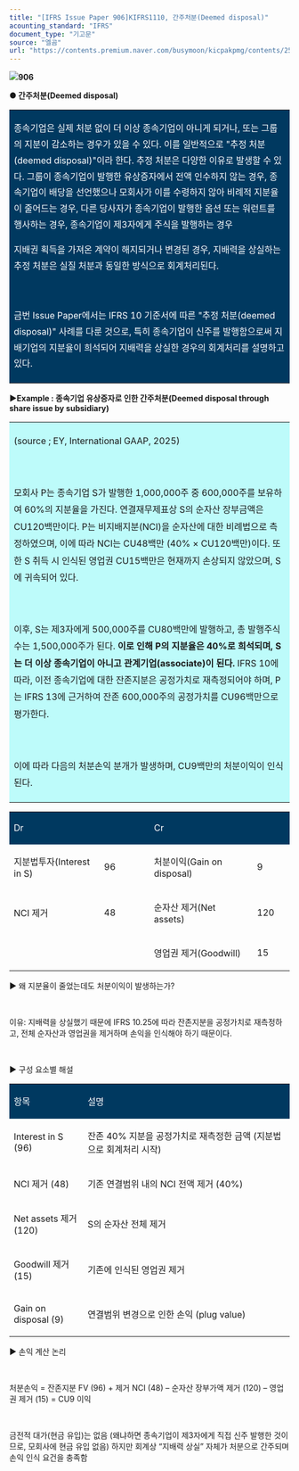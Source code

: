 ```yaml
---
title: "[IFRS Issue Paper 906]KIFRS1110, 간주처분(Deemed disposal)"
acounting_standard: "IFRS"
document_type: "기고문"
source: "엘곰"
url: "https://contents.premium.naver.com/busymoon/kicpakpmg/contents/250714114612445te"
---
```

![](https://n2.news.naver.com/l.gif?type=content)**906**

**● 간주처분(Deemed disposal)**

<table style=""><tbody><tr><td colspan="3" rowspan="1" style="width: 100.0%; height: 129.0px;  background-color: #003960;"><div><p style="line-height:1.8;"><span style="color:#ffffff;">종속기업은 실제 처분 없이 더 이상 종속기업이 아니게 되거나, 또는 그룹의 지분이 감소하는 경우가 있을 수 있다. 이를 일반적으로 "추정 처분(deemed disposal)"이라 한다. 추정 처분은 다양한 이유로 발생할 수 있다. 그룹이 종속기업이 발행한 유상증자에서 전액 인수하지 않는 경우, 종속기업이 배당을 선언했으나 모회사가 이를 수령하지 않아 비례적 지분율이 줄어드는 경우, 다른 당사자가 종속기업이 발행한 옵션 또는 워런트를 행사하는 경우, 종속기업이 제3자에게 주식을 발행하는 경우</span></p></div><div><p style="line-height:1.8;"><span style="color:#ffffff;">지배권 획득을 가져온 계약이 해지되거나 변경된 경우, 지배력을 상실하는 추정 처분은 실질 처분과 동일한 방식으로 회계처리된다.</span></p></div><div><p style="line-height:1.8;"><span style="color:#ffffff;">​</span></p></div><div><p style="line-height:1.8;"><span style="color:#ffffff;">금번 Issue Paper에서는 IFRS 10 기준서에 따른 "추정 처분(deemed disposal)" 사례를 다룬 것으로, 특히 종속기업이 신주를 발행함으로써 지배기업의 지분율이 희석되어 지배력을 상실한 경우의 회계처리를 설명하고 있다.</span></p></div></td></tr></tbody></table>

**▶Example : 종속기업 유상증자로 인한 간주처분(Deemed disposal through share issue by subsidiary)**

<table style=""><tbody><tr><td colspan="3" rowspan="1" style="width: 100.0%; height: 101.0px;  background-color: #bdfbfa;"><div><p style="line-height:1.9;"><span style="">(source ; EY, International GAAP, 2025)</span></p></div><div><p style="line-height:1.9;"><span style="">​</span></p></div><div><p style="line-height:1.9;"><span style="">모회사 P는 종속기업 S가 발행한 1,000,000주 중 600,000주를 보유하여 60%의 지분율을 가진다. 연결재무제표상 S의 순자산 장부금액은 CU120백만이다. P는 비지배지분(NCI)을 순자산에 대한 비례법으로 측정하였으며, 이에 따라 NCI는 CU48백만 (40% × CU120백만)이다. 또한 S 취득 시 인식된 영업권 CU15백만은 현재까지 손상되지 않았으며, S에 귀속되어 있다.</span></p></div><div><p style="line-height:1.9;"><span style="">​</span></p></div><div><p style="line-height:1.9;"><span style="">이후, S는 제3자에게 500,000주를 CU80백만에 발행하고, 총 발행주식수는 1,500,000주가 된다. </span><span style=""><b>이로 인해 P의 지분율은 40%로 희석되며, S는 더 이상 종속기업이 아니고 관계기업(associate)이 된다. </b></span><span style="">IFRS 10에 따라, 이전 종속기업에 대한 잔존지분은 공정가치로 재측정되어야 하며, P는 IFRS 13에 근거하여 잔존 600,000주의 공정가치를 CU96백만으로 평가한다.</span></p></div><div><p style="line-height:1.9;"><span style="">​</span></p></div><div><p style="line-height:1.9;"><span style="">이에 따라 다음의 처분손익 분개가 발생하며, CU9백만의 처분이익이 인식된다.</span></p></div></td></tr></tbody></table>

<table style=""><tbody><tr><td colspan="1" rowspan="1" style="width: 32.21%; height: 40.0px;  background-color: #003960;"><div><p style=""><span style="color:#ffffff;">Dr</span></p></div></td><td colspan="1" rowspan="1" style="width: 17.79%; height: 40.0px;  background-color: #003960;"><div><p style=""><span style="color:#ffffff;">​</span></p></div></td><td colspan="1" rowspan="1" style="width: 36.76%; height: 40.0px;  background-color: #003960;"><div><p style=""><span style="color:#ffffff;">Cr</span></p></div></td><td colspan="1" rowspan="1" style="width: 13.24%; height: 40.0px;  background-color: #003960;"><div><p style=""><span style="color:#ffffff;">​</span></p></div></td></tr><tr><td colspan="1" rowspan="1" style="width: 32.21%; height: 40.0px;  "><div><p style=""><span style="">지분법투자(Interest in S)</span></p></div></td><td colspan="1" rowspan="1" style="width: 17.79%; height: 40.0px;  "><div><p style=""><span style="">96</span></p></div></td><td colspan="1" rowspan="1" style="width: 36.76%; height: 40.0px;  "><div><p style=""><span style="">처분이익(Gain on disposal)</span></p></div></td><td colspan="1" rowspan="1" style="width: 13.24%; height: 40.0px;  "><div><p style=""><span style="">9</span></p></div></td></tr><tr><td colspan="1" rowspan="1" style="width: 32.21%; height: 40.0px;  "><div><p style=""><span style="">NCI 제거</span></p></div></td><td colspan="1" rowspan="1" style="width: 17.79%; height: 40.0px;  "><div><p style=""><span style="">48</span></p></div></td><td colspan="1" rowspan="1" style="width: 36.76%; height: 40.0px;  "><div><p style=""><span style="">순자산 제거(Net assets)</span></p></div></td><td colspan="1" rowspan="1" style="width: 13.24%; height: 40.0px;  "><div><p style=""><span style="">120</span></p></div></td></tr><tr><td colspan="1" rowspan="1" style="width: 32.21%; height: 40.0px;  "></td><td colspan="1" rowspan="1" style="width: 17.79%; height: 40.0px;  "><div><p style=""><span style="">​</span></p></div></td><td colspan="1" rowspan="1" style="width: 36.76%; height: 40.0px;  "><div><p style=""><span style="">영업권 제거(Goodwill)</span></p></div></td><td colspan="1" rowspan="1" style="width: 13.24%; height: 40.0px;  "><div><p style=""><span style="">15</span></p></div></td></tr></tbody></table>

▶ 왜 지분율이 줄었는데도 처분이익이 발생하는가?

​

이유: 지배력을 상실했기 때문에 IFRS 10.25에 따라 잔존지분을 공정가치로 재측정하고, 전체 순자산과 영업권을 제거하며 손익을 인식해야 하기 때문이다.

​

▶ 구성 요소별 해설

<table style=""><tbody><tr><td colspan="1" rowspan="1" style="width: 26.32%; height: 40.0px;  background-color: #003960;"><div><p style=""><span style="color:#ffffff;">항목</span></p></div></td><td colspan="1" rowspan="1" style="width: 73.68%; height: 40.0px;  background-color: #003960;"><div><p style=""><span style="color:#ffffff;">설명</span></p></div></td></tr><tr><td colspan="1" rowspan="1" style="width: 26.32%; height: 40.0px;  "><div><p style=""><span style="">Interest in S (96)</span></p></div></td><td colspan="1" rowspan="1" style="width: 73.68%; height: 40.0px;  "><div><p style=""><span style="">잔존 40% 지분을 공정가치로 재측정한 금액 (지분법으로 회계처리 시작)</span></p></div></td></tr><tr><td colspan="1" rowspan="1" style="width: 26.32%; height: 40.0px;  "><div><p style=""><span style="">NCI 제거 (48)</span></p></div></td><td colspan="1" rowspan="1" style="width: 73.68%; height: 40.0px;  "><div><p style=""><span style="">기존 연결범위 내의 NCI 전액 제거 (40%)</span></p></div></td></tr><tr><td colspan="1" rowspan="1" style="width: 26.32%; height: 40.0px;  "><div><p style=""><span style="">Net assets 제거 (120)</span></p></div></td><td colspan="1" rowspan="1" style="width: 73.68%; height: 40.0px;  "><div><p style=""><span style="">S의 순자산 전체 제거</span></p></div></td></tr><tr><td colspan="1" rowspan="1" style="width: 26.32%; height: 40.0px;  "><div><p style=""><span style="">Goodwill 제거 (15)</span></p></div></td><td colspan="1" rowspan="1" style="width: 73.68%; height: 40.0px;  "><div><p style=""><span style="">기존에 인식된 영업권 제거</span></p></div></td></tr><tr><td colspan="1" rowspan="1" style="width: 26.32%; height: 40.0px;  "><div><p style=""><span style="">Gain on disposal (9)</span></p></div></td><td colspan="1" rowspan="1" style="width: 73.68%; height: 40.0px;  "><div><p style=""><span style="">연결범위 변경으로 인한 손익 (plug value)</span></p></div></td></tr></tbody></table>

▶ 손익 계산 논리

​

처분손익 = 잔존지분 FV (96) + 제거 NCI (48) – 순자산 장부가액 제거 (120) – 영업권 제거 (15) = CU9 이익

​

금전적 대가(현금 유입)는 없음 (왜냐하면 종속기업이 제3자에게 직접 신주 발행한 것이므로, 모회사에 현금 유입 없음) 하지만 회계상 “지배력 상실” 자체가 처분으로 간주되며 손익 인식 요건을 충족함